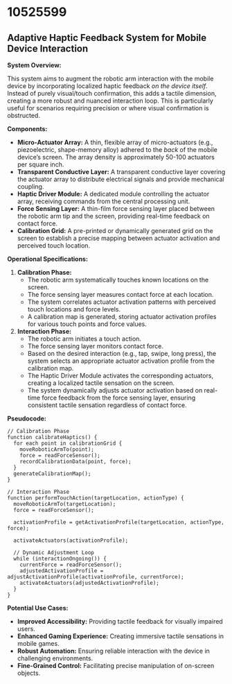 # 10525599

## Adaptive Haptic Feedback System for Mobile Device Interaction

**System Overview:**

This system aims to augment the robotic arm interaction with the mobile device by incorporating localized haptic feedback *on the device itself*.  Instead of purely visual/touch confirmation, this adds a tactile dimension, creating a more robust and nuanced interaction loop. This is particularly useful for scenarios requiring precision or where visual confirmation is obstructed.

**Components:**

*   **Micro-Actuator Array:** A thin, flexible array of micro-actuators (e.g., piezoelectric, shape-memory alloy) adhered to the *back* of the mobile device’s screen. The array density is approximately 50-100 actuators per square inch.
*   **Transparent Conductive Layer:** A transparent conductive layer covering the actuator array to distribute electrical signals and provide mechanical coupling.
*   **Haptic Driver Module:** A dedicated module controlling the actuator array, receiving commands from the central processing unit.
*   **Force Sensing Layer:** A thin-film force sensing layer placed between the robotic arm tip and the screen, providing real-time feedback on contact force.
*   **Calibration Grid:** A pre-printed or dynamically generated grid on the screen to establish a precise mapping between actuator activation and perceived touch location.

**Operational Specifications:**

1.  **Calibration Phase:**
    *   The robotic arm systematically touches known locations on the screen.
    *   The force sensing layer measures contact force at each location.
    *   The system correlates actuator activation patterns with perceived touch locations and force levels.
    *   A calibration map is generated, storing actuator activation profiles for various touch points and force values.
2.  **Interaction Phase:**
    *   The robotic arm initiates a touch action.
    *   The force sensing layer monitors contact force.
    *   Based on the desired interaction (e.g., tap, swipe, long press), the system selects an appropriate actuator activation profile from the calibration map.
    *   The Haptic Driver Module activates the corresponding actuators, creating a localized tactile sensation on the screen.
    *   The system dynamically adjusts actuator activation based on real-time force feedback from the force sensing layer, ensuring consistent tactile sensation regardless of contact force.

**Pseudocode:**

```
// Calibration Phase
function calibrateHaptics() {
  for each point in calibrationGrid {
    moveRoboticArmTo(point);
    force = readForceSensor();
    recordCalibrationData(point, force);
  }
  generateCalibrationMap();
}

// Interaction Phase
function performTouchAction(targetLocation, actionType) {
  moveRoboticArmTo(targetLocation);
  force = readForceSensor();

  activationProfile = getActivationProfile(targetLocation, actionType, force);

  activateActuators(activationProfile);

  // Dynamic Adjustment Loop
  while (interactionOngoing()) {
    currentForce = readForceSensor();
    adjustedActivationProfile = adjustActivationProfile(activationProfile, currentForce);
    activateActuators(adjustedActivationProfile);
  }
}
```

**Potential Use Cases:**

*   **Improved Accessibility:** Providing tactile feedback for visually impaired users.
*   **Enhanced Gaming Experience:** Creating immersive tactile sensations in mobile games.
*   **Robust Automation:** Ensuring reliable interaction with the device in challenging environments.
*   **Fine-Grained Control:** Facilitating precise manipulation of on-screen objects.